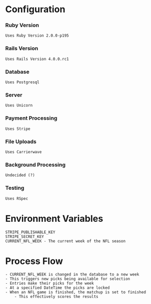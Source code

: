 # Configuration

### Ruby Version
	Uses Ruby Version 2.0.0-p195

### Rails Version
	Uses Rails Version 4.0.0.rc1

### Database
	Uses Postgresql

### Server
	Uses Unicorn

### Payment Processing
	Uses Stripe

### File Uploads
	Uses Carrierwave

### Background Processing
	Undecided (?)

### Testing
	Uses RSpec

# Environment Variables
	STRIPE_PUBLISHABLE_KEY
	STRIPE_SECRET_KEY
	CURRENT_NFL_WEEK - The current week of the NFL season

# Process Flow
	- CURRENT_NFL_WEEK is changed in the database to a new week
	- This triggers new picks being available for selection
	- Entries make their picks for the week
	- At a specified DateTime the picks are locked
	- When an NFL game is finished, the matchup is set to finished
		- This effectively scores the results
